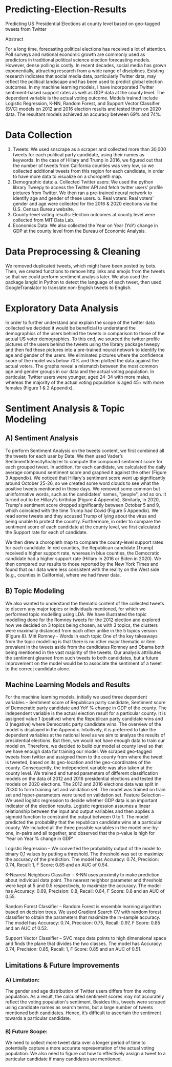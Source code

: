 # Predicting-Election-Results
Predicting US Presidential Elections at county level based on geo-tagged tweets from Twitter

Abstract

For a long time, forecasting political elections has received a lot of attention. Poll surveys and 
national economic growth are commonly used as predictors in traditional political science election 
forecasting models. However, dense polling is costly. In recent decades, social media has grown 
exponentially, attracting research from a wide range of disciplines. Existing research indicates that 
social media data, particularly Twitter data, may reflect the political landscape and has been used 
to predict global election outcomes. In my machine learning models, I have incorporated Twitter sentiment-based 
support rates as well as GDP data at the county level. The dependent variable is the actual voting 
outcome. Models trained include Logistic Regression, K-NN, Random Forest, and Support Vector Classifier 
(SVC) models on 2012 and 2016 election results and tested them on 2020 data. The resultant models 
achieved an accuracy between 69% and 74%.


# Data Collection
1. Tweets: We used snscrape as a scraper and collected more than 30,000 tweets for each 
political party candidate, using their names as keywords. 
In the case of Hillary and Trump in 2016, we figured out that the number of tweets from 
California counties was very low, so we collected additional tweets from this region for each 
candidate, in order to have more data to visualize on a choropleth map.
2. Demographic data:
a. Collected Twitter users: We used the python library Tweepy to access the Twitter API 
and fetch twitter users’ profile pictures from Twitter. We then ran a pre-trained neural 
network to identify age and gender of these users.
b. Real voters: Real voters’ gender and age were collected for the 2016 & 2020 elections 
via the U.S. Census Bureau website.
3. County-level voting results: Election outcomes at county level were collected from MIT 
Data Lab.
4. Economics Data: We also collected the Year on Year (YoY) change in GDP at the county 
level from the Bureau of Economic Analysis.


# Data Preprocessing & Cleaning
We removed duplicated tweets, which might have been posted by bots. Then, we created functions 
to remove http links and emojis from the tweets so that we could perform sentiment analysis later.
We also used the package langid in Python to detect the language of each tweet, then used 
GoogleTranslator to translate non-English tweets to English.


# Exploratory Data Analysis
In order to further understand and explain the scope of the twitter data collected we decided it 
would be beneficial to understand the demographics of the users behind the tweets in comparison 
to those of the actual US voter demographics.
To this end, we sourced the twitter profile pictures of the users behind the tweets using the library 
package tweepy and then fed these pictures into a pre-trained neural network to identify the age 
and gender of the users. We eliminated pictures where the confidence score of the model was 
below 70% and then plotted the data against the actual voters. The graphs reveal a mismatch 
between the most common age and gender groups in our data and the actual voting population.
In particular, Twitter users were younger, aged 24-34 with more males, whereas the majority of 
the actual voting population is aged 45+ with more females (Figure 1 & 2 Appendix).


# Sentiment Analysis & Topic Modeling
## A) Sentiment Analysis
To perform Sentiment Analysis on the tweets content, we first combined all the tweets for each 
user by Date. We then used Vader’s SentimentIntensityAnalyzer to compute the compound 
sentiment score for each grouped tweet.
In addition, for each candidate, we calculated the daily average compound sentiment score and 
graphed it against the other (Figure 3 Appendix). We noticed that Hillary's sentiment score went 
up significantly around October 25-26, so we created some word clouds to see what the positive 
tweets mentioned in these days. We removed some common but uninformative words, such as the 
candidates' names, "people", and so on. It turned out to be Hillary's birthday (Figure 4 Appendix).
Similarly, in 2020, Trump's sentiment score dropped significantly between October 5 and 9, which 
coincided with the time Trump had Covid (Figure 5 Appendix). We read some tweets and they 
accused Trump of lying about the virus and being unable to protect the country.
Furthermore, in order to compare the sentiment score of each candidate at the county level, we 
first calculated the Support rate for each of candidate.

We then drew a choropleth map to compare the county-level support rates for each candidate.
In red counties, the Republican candidate (Trump) received a higher support rate, 
whereas in blue counties, the Democratic candidate had a higher support rate (Hillary in 2016 or 
Biden in 2020).
We then compared our results to those reported by the New York Times and found that our data 
were less consistent with the reality on the West side (e.g., counties in California), where we had 
fewer data.

## B) Topic Modeling
We also wanted to understand the thematic content of the collected tweets to discern any major 
topics or individuals mentioned, for which we performed topic modelling using LDA. We have 
illustrated the topic modelling done for the Romney tweets for the 2012 election and explored how 
we decided on 3 topics being chosen, as with 3 topics, the clusters were maximally distanced from 
each other unlike in the 5 topics version (Figure 8).
Mitt Romney - Words in each topic
One of the key takeaways from the topic modelling is that there is no other major thematic or item 
prevalent in the tweets aside from the candidates Romney and Obama both being mentioned in the 
vast majority of the tweets. Our analysis attributes the sentiment gleaned from such tweets to both 
candidates, but a future improvement on the model would be to associate the sentiment of a tweet 
to the correct candidate alone.

## Machine Learning Models and Results
For the machine learning models, initially we used three dependent variables – Sentiment score of 
Republican party candidate, Sentiment score of Democratic party candidate and YoY % change in 
GDP of the county. The independent variable is the actual election result for a particular county. 
It is assigned value 1 (positive) where the Republican party candidate wins and 0 (negative) where 
Democratic party candidate wins. The overview of the model is displayed in the Appendix. 
Intuitively, it is preferred to take the dependent variables at the national level as we aim to analyze 
the results of presidential elections. But then, we would not have enough data to train our model 
on. Therefore, we decided to build our model at county level so that we have enough data for 
training our model. We scraped geo-tagged tweets from twitter and assigned them to the county 
from where the tweet is tweeted, based on its geo-location and the geo-coordinates of the county. 
Consequently, the independent variable was also taken at the county level. We trained and tuned 
parameters of different classification models on the data of 2012 and 2016 presidential elections 
and tested the models on 2020 elections. The 2012 and 2016 elections data was split in 70:30 to 
form training set and validation set. The model was trained on train set and hyper-parameters were 
tuned on validation set. 
Feature Selection – We used logistic regression to decide whether GDP data is an important 
indicator of the election results. Logistic regression assumes a linear relationship between the input 
and output variables and then applies a sigmoid function to constraint the output between 0 to 1. 
The model predicted the probability that the republican candidate wins at a particular county. We 
included all the three possible variables in the model one-by-one, in-pairs and all together, and 
observed that the p-value is high for ‘Year on Year % change in GDP’

Logistic Regression – We converted the probability output of the model to binary 0,1 values by 
putting a threshold. The threshold was set to maximize the accuracy of the prediction. The model 
has Accuracy: 0.74, Precision: 0.74, Recall: 1, F Score: 0.85 and an AUC of 0.54.

K-Nearest Neighbors Classifier – K-NN uses proximity to make prediction about individual data 
point. The nearest neighbor parameter and threshold were kept at 5 and 0.5 respectively, to 
maximize the accuracy. The model has Accuracy: 0.69, Precision: 0.8, Recall: 0.84, F Score: 0.8 
and an AUC of 0.55.

Random Forest Classifier – Random Forest is ensemble learning algorithm based on decision 
trees. We used Gradient Search CV with random forest classifier to obtain the parameters that 
maximize the in-sample accuracy. The model has Accuracy: 0.74, Precision: 0.75, Recall: 0.97, F 
Score: 0.85 and an AUC of 0.52.

Support Vector Classifier – SVC maps data points to high dimensional space and finds the plane 
that divides the two classes. The model has Accuracy: 0.74, Precision: 0.85, Recall: 1, F Score: 
0.85 and an AUC of 0.51.


## Limitations & Future Improvements
### A) Limitation:
The gender and age distribution of Twitter users differs from the voting population. As a result, 
the calculated sentiment scores may not accurately reflect the voting population's sentiment.
Besides this, tweets were scraped using candidate names as search terms, but a large number of 
tweets mentioned both candidates. Hence, it’s difficult to ascertain the sentiment towards a 
particular candidate.
### B) Future Scope:
We need to collect more tweet data over a longer period of time to potentially capture a more 
accurate representation of the actual voting population. We also need to figure out how to 
effectively assign a tweet to a particular candidate if many candidates are mentioned.
